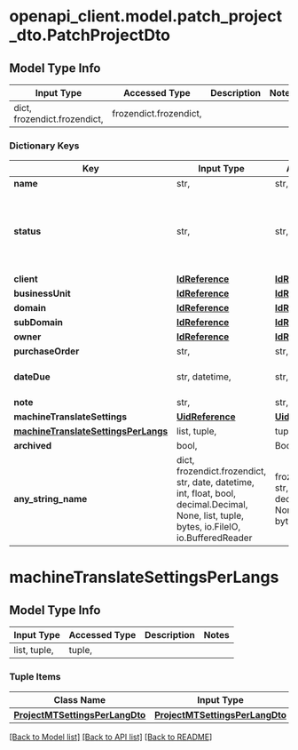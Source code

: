 # openapi_client.model.patch_project_dto.PatchProjectDto

## Model Type Info
Input Type | Accessed Type | Description | Notes
------------ | ------------- | ------------- | -------------
dict, frozendict.frozendict,  | frozendict.frozendict,  |  | 

### Dictionary Keys
Key | Input Type | Accessed Type | Description | Notes
------------ | ------------- | ------------- | ------------- | -------------
**name** | str,  | str,  |  | [optional] 
**status** | str,  | str,  |  | [optional] must be one of ["NEW", "ASSIGNED", "COMPLETED", "ACCEPTED_BY_VENDOR", "DECLINED_BY_VENDOR", "COMPLETED_BY_VENDOR", "CANCELLED", ] 
**client** | [**IdReference**](IdReference.md) | [**IdReference**](IdReference.md) |  | [optional] 
**businessUnit** | [**IdReference**](IdReference.md) | [**IdReference**](IdReference.md) |  | [optional] 
**domain** | [**IdReference**](IdReference.md) | [**IdReference**](IdReference.md) |  | [optional] 
**subDomain** | [**IdReference**](IdReference.md) | [**IdReference**](IdReference.md) |  | [optional] 
**owner** | [**IdReference**](IdReference.md) | [**IdReference**](IdReference.md) |  | [optional] 
**purchaseOrder** | str,  | str,  |  | [optional] 
**dateDue** | str, datetime,  | str,  |  | [optional] value must conform to RFC-3339 date-time
**note** | str,  | str,  |  | [optional] 
**machineTranslateSettings** | [**UidReference**](UidReference.md) | [**UidReference**](UidReference.md) |  | [optional] 
**[machineTranslateSettingsPerLangs](#machineTranslateSettingsPerLangs)** | list, tuple,  | tuple,  |  | [optional] 
**archived** | bool,  | BoolClass,  |  | [optional] 
**any_string_name** | dict, frozendict.frozendict, str, date, datetime, int, float, bool, decimal.Decimal, None, list, tuple, bytes, io.FileIO, io.BufferedReader | frozendict.frozendict, str, BoolClass, decimal.Decimal, NoneClass, tuple, bytes, FileIO | any string name can be used but the value must be the correct type | [optional]

# machineTranslateSettingsPerLangs

## Model Type Info
Input Type | Accessed Type | Description | Notes
------------ | ------------- | ------------- | -------------
list, tuple,  | tuple,  |  | 

### Tuple Items
Class Name | Input Type | Accessed Type | Description | Notes
------------- | ------------- | ------------- | ------------- | -------------
[**ProjectMTSettingsPerLangDto**](ProjectMTSettingsPerLangDto.md) | [**ProjectMTSettingsPerLangDto**](ProjectMTSettingsPerLangDto.md) | [**ProjectMTSettingsPerLangDto**](ProjectMTSettingsPerLangDto.md) |  | 

[[Back to Model list]](../../README.md#documentation-for-models) [[Back to API list]](../../README.md#documentation-for-api-endpoints) [[Back to README]](../../README.md)


